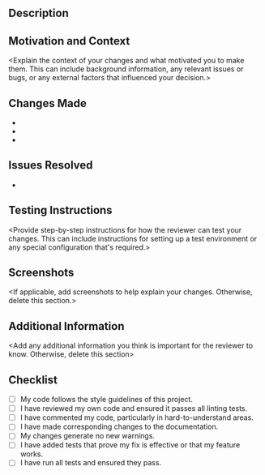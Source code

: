 ## Description

<Add a brief description of the changes you have made and why they are necessary.>

## Motivation and Context

<Explain the context of your changes and what motivated you to make them. This can include background information, any relevant issues or bugs, or any external factors that influenced your decision.>

## Changes Made

<Add a list of changes you made in this pull request.>

- 
- 
- 

## Issues Resolved

<Add a list of issues resolved by this pull request.>

- 

## Testing Instructions

<Provide step-by-step instructions for how the reviewer can test your changes. This can include instructions for setting up a test environment or any special configuration that's required.>

## Screenshots

<If applicable, add screenshots to help explain your changes. Otherwise, delete this section.>

## Additional Information

<Add any additional information you think is important for the reviewer to know. Otherwise, delete this section>

## Checklist

- [ ] My code follows the style guidelines of this project.
- [ ] I have reviewed my own code and ensured it passes all linting tests.
- [ ] I have commented my code, particularly in hard-to-understand areas.
- [ ] I have made corresponding changes to the documentation.
- [ ] My changes generate no new warnings.
- [ ] I have added tests that prove my fix is effective or that my feature works.
- [ ] I have run all tests and ensured they pass.
